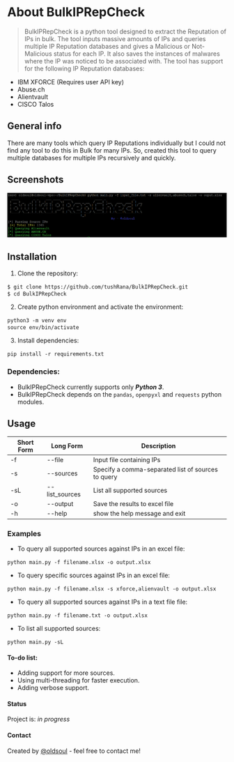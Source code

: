 # About BulkIPRepCheck
> BulkIPRepCheck is a python tool designed to extract the Reputation of IPs in bulk. The tool inputs massive amounts of IPs and queries multiple IP Reputation databases and gives a Malicious or Not-Malicious status for each IP. It also saves the instances of malwares where the IP was noticed to be associated with. 
The tool has support for the following IP Reputation databases:
* IBM XFORCE (Requires user API key)
* Abuse.ch
* Alientvault
* CISCO Talos

## General info
There are many tools which query IP Reputations individually but I could not find any tool to do this in Bulk for many IPs. So, created this tool to query multiple databases for multiple IPs recursively and quickly.

## Screenshots
![Example screenshot](./img/screenshot.png)

## Installation
1. Clone the repository:
```
$ git clone https://github.com/tushRana/BulkIPRepCheck.git
$ cd BulkIPRepCheck
```
2. Create python environment and activate the environment:
```
python3 -m venv env
source env/bin/activate
```
3. Install dependencies:
```
pip install -r requirements.txt
```

### Dependencies:
* BulkIPRepCheck currently supports only ***Python 3***.
* BulkIPRepCheck depends on the `pandas`, `openpyxl` and `requests` python modules.

## Usage

Short Form    | Long Form     | Description
------------- | ------------- |-------------
-f            | --file        | Input file containing IPs
-s            | --sources     | Specify a comma-separated list of sources to query
-sL           | --list_sources| List all supported sources
-o            | --output      | Save the results to excel file
-h            | --help        | show the help message and exit

### Examples
* To query all supported sources against IPs in an excel file:
```
python main.py -f filename.xlsx -o output.xlsx
```
* To query specific sources against IPs in an excel file:
```
python main.py -f filename.xlsx -s xforce,alienvault -o output.xlsx
```
* To query all supported sources against IPs in a text file file:
```
python main.py -f filename.txt -o output.xlsx
```
* To list all supported sources:
```
python main.py -sL
```

#### To-do list:
* Adding support for more sources.
* Using multi-threading for faster execution.
* Adding verbose support.

#### Status
Project is: _in progress_

#### Contact
Created by [@oldsoul](https://twitter.com/rana_tushr) - feel free to contact me!
